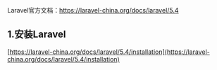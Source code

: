 Laravel官方文档：https://laravel-china.org/docs/laravel/5.4

## **1.安装Laravel**

[https://laravel-china.org/docs/laravel/5.4/installation](https://laravel-china.org/docs/laravel/5.4/installation)

